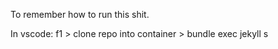 To remember how to run this shit.

In vscode: f1 > clone repo into container > bundle exec jekyll s
